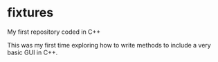 # fixtures
My first repository coded in C++

This was my first time exploring how to write methods to include a very basic GUI in C++.

